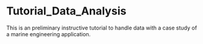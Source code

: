 # Tutorial_Data_Analysis
This is an preliminary instructive tutorial to handle data with a case study of a marine engineering application. 
